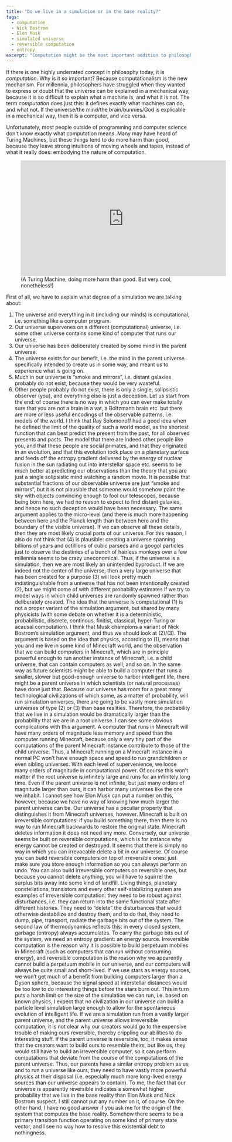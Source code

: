 ```yaml
---
title: "Do we live in a simulation or in the base reality?"
tags:
  - computation
  - Nick Bostrom
  - Elon Musk
  - simulated universe
  - reversible computation
  - entropy
excerpt: "Computation might be the most important addition to philosophy in the last century, and it is probably best understood not through the Turing Machine, but through the Lambda Calculus. Here is an introduction for non-mathematicians."
---
```



If there is one highly underrated concept in philosophy today, it is _computation_. Why is it so important? Because computationalism is the new mechanism. For millennia, philosophers have struggled when they wanted to express or doubt that the universe can be explained in a mechanical way, because it is so difficult to explain what a machine is, and what it is not. The term _computation_ does just this: it defines exactly what machines can do, and what not. If the universe/the mind/the brain/bunnies/God is explicable in a mechanical way, then it is a computer, and vice versa.

Unfortunately, most people outside of programming and computer science don't know exactly what computation means. Many may have heard of Turing Machines, but these things tend to do more harm than good, because they leave strong intuitions of moving wheels and tapes, instead of what it really does: embodying the nature of computation.

<figure>
    <iframe width="560" height="315" src="http://www.youtube.com/embed/E3keLeMwfHY" frameborder="0"> </iframe>
    <figcaption>(A Turing Machine, doing more harm than good. But very cool, nonetheless!)</figcaption>
</figure>



First of all, we have to explain what degree of a simulation we are talking about:
1. The universe and everything in it (including our minds) is computational, i.e. something like a computer program.
2. Our universe supervenes on a different (computational) universe, i.e. some other universe contains some kind of computer that runs our universe.
3. Our universe has been deliberately created by some mind in the parent universe.
4. The universe exists for our benefit, i.e. the mind in the parent universe specifically intended to create us in some way, and meant us to experience what is going on.
5. Much in our universe is “smoke and mirrors”, i.e. distant galaxies probably do not exist, because they would be very wasteful.
6. Other people probably do not exist, there is only a single, solipsistic observer (you), and everything else is just a deception.
Let us start from the end: of course there is no way in which you can ever make totally sure that you are not a brain in a vat, a Boltzmann brain etc. but there are more or less useful encodings of the observable patterns, i.e. models of the world. I think that Ray Solomonoff had a good idea when he defined the limit of the quality of such a world model, as the shortest function that can best predict the present from the past, for all observed presents and pasts. The model that there are indeed other people like you, and that these people are social primates, and that they originated in an evolution, and that this evolution took place on a planetary surface and feeds off the entropy gradient delivered by the energy of nuclear fusion in the sun radiating out into interstellar space etc. seems to be much better at predicting our observations than the theory that you are just a single solipsistic mind watching a random movie.
It is possible that substantial fractions of our observable universe are just “smoke and mirrors”, but it is not plausible that someone would somehow paint the sky with objects convincing enough to fool our telescopes, because being born here, we had no reason to expect to find distant galaxies, and hence no such deception would have been necessary. The same argument applies to the micro-level (and there is much more happening between here and the Planck length than between here and the boundary of the visible universe). If we can observe all these details, then they are most likely crucial parts of our universe.
For this reason, I also do not think that (4) is plausible: creating a universe spanning billions of years and octillions of cubic parsecs and a googol particles just to observe the destinies of a bunch of hairless monkeys over a few millennia seems to be crazy uneconomical. Thus, if the universe is a simulation, then we are most likely an unintended byproduct. 
If we are indeed not the center of the universe, then a very large universe that has been created for a purpose (3) will look pretty much indistinguishable from a universe that has not been intentionally created (2), but we might come of with different probability estimates if we try to model ways in which child universes are randomly spawned rather than deliberately created. 
The idea that the universe is computational (1) is not a proper variant of the simulation argument, but shared by many physicists (with some debate on whether it is a deterministic, probabilistic, discrete, continous, finitist, classical, hyper-Turing or acausal computation). 
I think that Musk champions a variant of Nick Bostrom’s simulation argument, and thus we should look at (2)/(3). The argument is based on the idea that physics, according to (1), means that you and me live in some kind of Minecraft world, and the observation that we can build computers in Minecraft, which are in principle powerful enough to run another instance of Minecraft, i.e. a child universe, that can contain computers as well, and so on. In the same way as future scientists might be able to build a computer that runs a smaller, slower but good-enough universe to harbor intelligent life, there might be a parent universe in which scientists (or natural processes) have done just that. Because our universe has room for a great many technological civilizations of which some, as a matter of probability, will run simulation universes, there are going to be vastly more simulation universes of type (2) or (3) than base realities. Therefore, the probability that we live in a simulation would be dramatically larger than the probability that we are in a root universe.
I can see some obvious complications with this argument. A computer that runs in Minecraft will have many orders of magnitude less memory and speed than the computer running Minecraft, because only a very tiny part of the computations of the parent Minecraft instance contribute to those of the child universe. Thus, a Minecraft running on a Minecraft instance in a normal PC won’t have enough space and speed to run grandchildren or even sibling universes. With each level of supervenience, we loose many orders of magnitude in computational power. Of course this won’t matter if the root universe is infinitely large and runs for an infinitely long time. Even if the parent universe is not infinite, but just many orders of magnitude larger than ours, it can harbor many universes like the one we inhabit. I cannot see how Elon Musk can put a number on this, however, because we have no way of knowing how much larger the parent universe can be.
Our universe has a peculiar property that distinguishes it from Minecraft universes, however. Minecraft is built on irreversible computations: if you build something there, then there is no way to run Minecraft backwards to restore the original state. Minecraft deletes information it does not need any more. Conversely, our universe seems be built on reversible computations, which is for instance why energy cannot be created or destroyed. It seems that there is simply no way in which you can irrevocable delete a bit in our universe. Of course you can build reversible computers on top of irreversible ones: just make sure you store enough information so you can always perform an undo. You can also build irreversible computers on reversible ones, but because you cannot delete anything, you will have to squirrel the surplus bits away into some kind of landfill. 
Living things, planetary constellations, transistors and every other self-stabilizing system are examples of irreversible computation: they need to be robust against disturbances, i.e. they can return into the same functional state after different histories. They need to “delete” the disturbances that would otherwise destabilize and destroy them, and to do that, they need to dump, pipe, transport, radiate the garbage bits out of the system. The second law of thermodynamics reflects this: in every closed system, garbage (entropy) always accumulates. To carry the garbage bits out of the system, we need an entropy gradient: an energy source. Irreversible computation is the reason why it is possible to build perpetuum mobiles in Minecraft (such as computers that can run without consuming energy), and reversible computation is the reason why we apparently cannot build a perpetuum mobile in our universe, and our computers will always be quite small and short-lived. If we use stars as energy sources, we won’t get much of a benefit from building computers larger than a Dyson sphere, because the signal speed at interstellar distances would be too low to do interesting things before the stars burn out. This in turn puts a harsh limit on the size of the simulation we can run, i.e. based on known physics, I expect that no civilization in our universe can build a particle level simulation large enough to allow for the spontaneous evolution of intelligent life.
If we are a simulation run from a vastly larger parent universe, and the parent universe allows irreversible computation, it is not clear why our creators would go to the expensive trouble of making ours reversible, thereby crippling our abilities to do interesting stuff. If the parent universe is reversible, too, it makes sense that the creators want to build ours to resemble theirs, but like us, they would still have to build an irreversible computer, so it can perform computations that deviate from the course of the computations of the parent universe. Thus, our parents have a similar entropy problem as us, and to run a universe like ours, they need to have vastly more powerful physics at their disposal (i.e. especially much more long-lived energy sources than our universe appears to contain).
To me, the fact that our universe is apparently reversible indicates a somewhat higher probability that we live in the base reality than Elon Musk and Nick Bostrom suspect. I still cannot put any number on it, of course. On the other hand, I have no good answer if you ask me for the origin of the system that computes the base reality. Somehow there seems to be a primary transition function operating on some kind of primary state vector, and I see no way how to resolve this existential debt to nothingness.
